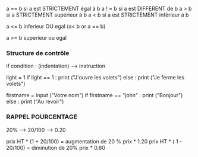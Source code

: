a == b  si a est STRICTEMENT égal à b
a ! = b  si a est DIFFERENT de b
a > b   si a STRICTEMENT supérieur à b
a < b   si a est STRICTEMENT inférieur à b

a <= b  inferieur OU egal  (a< b or a == b)

a >= b superieur ou egal 

### Structure de contrôle

if condition :
(indentation) --> instruction 

light = 1 
if light == 1 :
		print ("J'ouvre les volets")
else : 
		print ("Je ferme les volets")

firstname = input ("Votre nom")
if  firstname == "john" :
		print ("Bonjour")
else : 
		print ("Au revoir")


### RAPPEL POURCENTAGE

20% --> 20/100 --> 0.20

prix HT * (1 + 20/100) = augmentation de 20 %   prix * 1.20
prix HT * ( 1 - 20/100) = diminution de 20%         prix * 0.80

